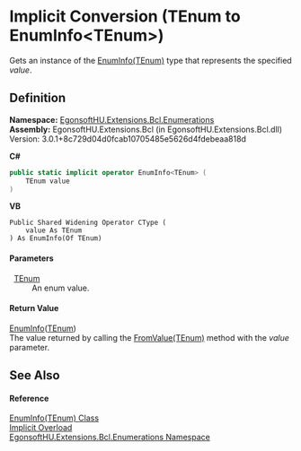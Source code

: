 # Implicit Conversion (TEnum to EnumInfo&lt;TEnum&gt;)


Gets an instance of the <a href="T_EgonsoftHU_Extensions_Bcl_Enumerations_EnumInfo_1.md">EnumInfo(TEnum)</a> type that represents the specified *value*.



## Definition
**Namespace:** <a href="N_EgonsoftHU_Extensions_Bcl_Enumerations.md">EgonsoftHU.Extensions.Bcl.Enumerations</a>  
**Assembly:** EgonsoftHU.Extensions.Bcl (in EgonsoftHU.Extensions.Bcl.dll) Version: 3.0.1+8c729d04d0fcab10705485e5626d4fdebeaa818d

**C#**
``` C#
public static implicit operator EnumInfo<TEnum> (
	TEnum value
)
```
**VB**
``` VB
Public Shared Widening Operator CType ( 
	value As TEnum
) As EnumInfo(Of TEnum)
```



#### Parameters
<dl><dt>  <a href="T_EgonsoftHU_Extensions_Bcl_Enumerations_EnumInfo_1.md">TEnum</a></dt><dd>An enum value.</dd></dl>

#### Return Value
<a href="T_EgonsoftHU_Extensions_Bcl_Enumerations_EnumInfo_1.md">EnumInfo</a>(<a href="T_EgonsoftHU_Extensions_Bcl_Enumerations_EnumInfo_1.md">TEnum</a>)  
The value returned by calling the <a href="M_EgonsoftHU_Extensions_Bcl_Enumerations_EnumInfo_1_FromValue.md">FromValue(TEnum)</a> method with the *value* parameter.

## See Also


#### Reference
<a href="T_EgonsoftHU_Extensions_Bcl_Enumerations_EnumInfo_1.md">EnumInfo(TEnum) Class</a>  
<a href="Overload_EgonsoftHU_Extensions_Bcl_Enumerations_EnumInfo_1_op_Implicit.md">Implicit Overload</a>  
<a href="N_EgonsoftHU_Extensions_Bcl_Enumerations.md">EgonsoftHU.Extensions.Bcl.Enumerations Namespace</a>  

